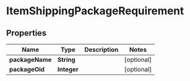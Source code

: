 
# ItemShippingPackageRequirement

## Properties
Name | Type | Description | Notes
------------ | ------------- | ------------- | -------------
**packageName** | **String** |  |  [optional]
**packageOid** | **Integer** |  |  [optional]



